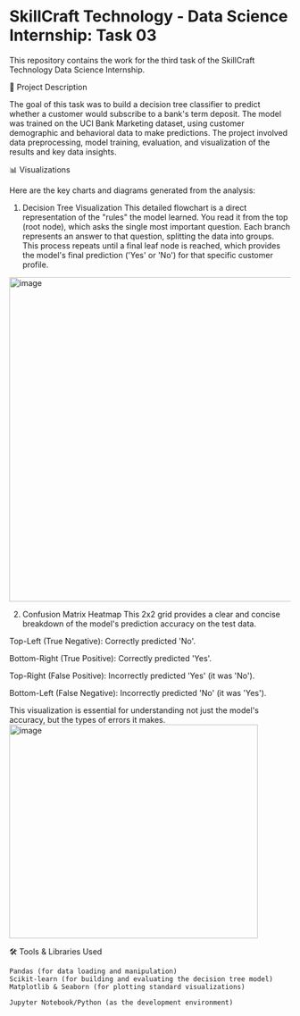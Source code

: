 # SkillCraft Technology - Data Science Internship: Task 03

This repository contains the work for the third task of the SkillCraft Technology Data Science Internship.

📝 Project Description

The goal of this task was to build a decision tree classifier to predict whether a customer would subscribe to a bank's term deposit. The model was trained on the UCI Bank Marketing dataset, using customer demographic and behavioral data to make predictions. The project involved data preprocessing, model training, evaluation, and visualization of the results and key data insights.

📊 Visualizations

Here are the key charts and diagrams generated from the analysis:

1. Decision Tree Visualization This detailed flowchart is a direct representation of the "rules" the model learned.
You read it from the top (root node), which asks the single most important question.
Each branch represents an answer to that question, splitting the data into groups.
This process repeats until a final leaf node is reached, which provides the model's final prediction ('Yes' or 'No') for that specific customer profile.
<img width="963" height="581" alt="image" src="https://github.com/user-attachments/assets/dd6ed4ae-7ed1-4743-b866-adc4917b3211" />

2. Confusion Matrix Heatmap This 2x2 grid provides a clear and concise breakdown of the model's prediction accuracy on the test data.

Top-Left (True Negative): Correctly predicted 'No'.

Bottom-Right (True Positive): Correctly predicted 'Yes'.

Top-Right (False Positive): Incorrectly predicted 'Yes' (it was 'No').

Bottom-Left (False Negative): Incorrectly predicted 'No' (it was 'Yes').

This visualization is essential for understanding not just the model's accuracy, but the types of errors it makes.
<img width="445" height="383" alt="image" src="https://github.com/user-attachments/assets/b32eef78-2c4c-4005-ac16-0921d437f6ae" />

🛠️ Tools & Libraries Used

    Pandas (for data loading and manipulation)
    Scikit-learn (for building and evaluating the decision tree model)
    Matplotlib & Seaborn (for plotting standard visualizations)

    Jupyter Notebook/Python (as the development environment)
